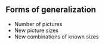 Forms of generalization
-----------------------
* Number of pictures
* New picture sizes
* New combinations of known sizes
